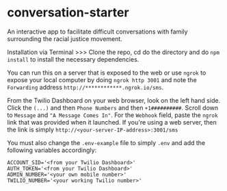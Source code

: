 # conversation-starter
An interactive app to facilitate difficult conversations with family surrounding the racial justice movement.

Installation via Terminal >>> Clone the repo, cd do the directory and do `npm install` to install the necessary dependencies.  

You can run this on a server that is exposed to the web or use `ngrok` to expose your local computer by doing `ngrok http 3001` and note the `Forwarding` address `http://************.ngrok.io/sms`. 

From the Twilio Dashboard on your web browser, look on the left hand side.  Click the `(...)` and then `Phone Numbers` and then `+1##########`.  Scroll down to `Message` and `"A Message Comes In"`.  For the `Webhook` field, paste the `ngrok` link that was provided when it launched.  If you're using a web server, then the link is simply `http://<your-server-IP-address>:3001/sms`

You must also change the `.env-example` file to simply `.env` and add the following variables accordingly:
```
ACCOUNT_SID='<from your Twilio Dashboard>'
AUTH_TOKEN='<from your Twilio Dashboard>'
ADMIN_NUMBER='<your own mobile number>'
TWILIO_NUMBER='<your working Twilio number>'
```
